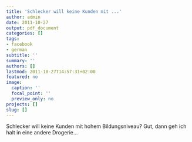 ```yaml
---
title: 'Schlecker will keine Kunden mit ...'
author: admin
date: 2011-10-27
output: pdf_document
categories: []
tags:
- facebook
- german
subtitle: ''
summary: ''
authors: []
lastmod: 2011-10-27T14:57:31+02:00
featured: no
image:
  caption: ''
  focal_point: ''
  preview_only: no
projects: []
slug: []
---
```

Schlecker will keine Kunden mit hohem Bildungsniveau? Gut, dann geh ich halt in eine andere Drogerie...


